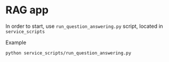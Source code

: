# RAG app

In order to start, use ```run_question_answering.py``` script, located in  ```service_scripts```

Example

``python service_scripts/run_question_answering.py``